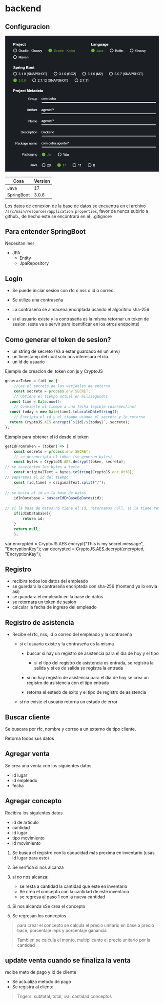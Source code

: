 # backend
## Configuracion
![img.png](img.png)


| Cosa      | Version |
|-----------|---------|
| Java      | 17      |
| SpringBoot| 3.0.6   |

Los datos de conexion de la base de datos se encuentra en el archivo `/src/main/resources/application.properties`,
favor de nunca subirlo a github., de hecho este se encontrará en el `.gitignore




## Para entender SpringBoot
Necesitan leer 
- JPA
    - Entity
    - JpaRepository

## Login

- Se puede iniciar sesion con rfc o nss o id o correo.
- Se utiliza una contraseña
- La contraseña se almacena encriptada usando el algoritmo sha-256

- si el usuario existe y la contraseña es la misma retornar un token de sesion. (este va a servir para identificar en los otros endpoints)
## Como generar el token de sesion?

- un string de secreto (Va a estar guardado en un .env)
- un timestamp del cual solo nos interesará el dia.
- un id de usuario

Ejemplo de creacion del token con js y CryptoJS
```js
generarToken = (id) => {
    //Lee el secreto de las variables de entorno
    const secreto = process.env.SECRET;
    // Obtiene el tiempo actual en milisegundos
  const time = Date.now();
    // Convierte el tiempo a una fecha legible (dia/mes/año)
  const today = new Date(time).toLocaleDateString();
    // Encripta el id y el tiempo usando el secreto y lo retorna
  return CryptoJS.AES.encrypt(`${id}/${today}`, secreto);
};

```
Ejemplo para obtener el id desde el token
```js
getIdFromToken = (token) => {
    const secreto = process.env.SECRET;
    // se desencripta el token (se generan bytes)
    const bytes = CryptoJS.AES.decrypt(token, secreto);
// se convierten los bytes a texto
    const originalText = bytes.toString(CryptoJS.enc.Utf8);
// separamos el id del tiempo
    const [id,time] = originalText.split("/");

// se busca el id en la base de datos
    idInDatabase = buscarIdEnBaseDeDatos(id);

// si la base de datos no tiene el id, retornamos null, si la tiene retornamos el id
    if(idInDatabase){
        return id;
    }
    return null;
    };
```

var encrypted = CryptoJS.AES.encrypt("This is my secret message", "EncryptionKey");
var decrypted = CryptoJS.AES.decrypt(encrypted, "EncryptionKey");


## Registro
- recibira todos los datos del empleado
- se guardara la contraseña encriptada con sha-256 (frontend ya lo envia así)
- se guardara el empleado en la base de datos
- se retornara un token de sesion
- calcular la fecha de ingreso del empleado

## Registro de asistencia
- Recibe el rfc, nss, id o correo del empleado y la contraseña
    - si el usuario existe y la contraseña es la misma
        
        - buscar si hay un registro de asistencia para el dia de hoy y el tipo
            - si el tipo del registro de asistencia  es entrada, se registra la salida y si es de salida se registra la entrada

        - si no hay registro de asistencia para el dia de hoy se crea un registro de asistencia con el tipo entrada

        - retorna el estado de exito y el tipo de registro de asistencia
    - si no existe el usuario retorna un estado de error

## Buscar cliente
Se buscara por rfc, nombre y correo a un externo de tipo cliente.

Retorna todos sus datos

## Agregar venta
Se crea una venta con los siguientes datos

- id lugar
- id empleado
- fecha


## Agregar concepto
Recibira los siguientes datos
- id de articulo
- cantidad
- id lugar
- tipo movimiento
- id movimiento 

1. Se busca el registro con la caducidad más proxima en inventario (usas id lugar para esto)
2. Se verifica si nos alcanza
3. si no nos alcanza:
    - se resta a cantidad la cantidad que este en inventario
    - Se crea el concepto con la cantidad de este inventario 
    - se regresa al paso 1 con la nueva cantidad


4. Si nos alcanza sSe crea el concepto

5. Se regresan los conceptos

> para crear el concepto se calcula el precio unitario en base a precio bace, porcentaje ieps y porcentaje ganancia

> Tambien se calcula el monto, multiplicanto el precio unitario por la cantidad


## update venta cuando se finaliza la venta
recibe meto de pago y id de cliente

- Se actualiza metodo de pago
- Se registra al cliente

> Trigers: subtotal, total, iva, cantidad conceptos


